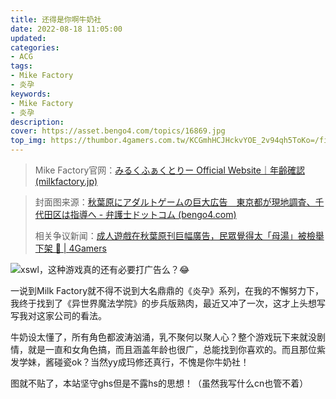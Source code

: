 ```yaml
---
title: 还得是你啊牛奶社
date: 2022-08-18 11:05:00
updated:
categories: 
- ACG
tags: 
- Mike Factory
- 炎孕
keywords:
- Mike Factory
- 炎孕
description: 
cover: https://asset.bengo4.com/topics/16869.jpg
top_img: https://thumbor.4gamers.com.tw/KCGmhHCJHckvYOE_2v94qh5ToKo=/filters:watermark(https://img.4gamers.com.tw/default-image/4gamers_watermark_20190925.png,-5,-3,0,17):format(jpeg):quality(90)/https%3A%2F%2Fimg.4gamers.com.tw%2Fpuku-clone-version%2F712943fa054a24de63513cd5c03e2c7225d3f708.jpg
---
```


> Mike Factory官网：[みるくふぁくとりー Official Website｜年齢確認 (milkfactory.jp)](https://milkfactory.jp/)

> 封面图来源：[秋葉原にアダルトゲームの巨大広告　東京都が現地調査、千代田区は指導へ - 弁護士ドットコム (bengo4.com)](https://www.bengo4.com/c_23/n_10366/)
>
> 相关争议新闻：[成人遊戲在秋葉原刊巨幅廣告，民眾覺得太「母湯」被檢舉下架 🔞 | 4Gamers](https://www.4gamers.com.tw/news/detail/41084)
>

![xswl，这种游戏真的还有必要打广告么？😂](https://storage.bengo4.com/news/images/10594_2_1.jpg?1573455816)

一说到Milk Factory就不得不说到大名鼎鼎的《炎孕》系列，在我的不懈努力下，我终于找到了《异世界魔法学院》的步兵版熟肉，最近又冲了一次，这才上头想写写我对这家公司的看法。

牛奶设太懂了，所有角色都波涛汹涌，乳不聚何以聚人心？整个游戏玩下来就没剧情，就是一直和女角色搞，而且涵盖年龄也很广，总能找到你喜欢的。而且那位紫发学妹，酱碰瓷ok？当然yy成玛修还真行，不愧是你牛奶社！

图就不贴了，本站坚守ghs但是不露hs的思想！（虽然我写什么cn也管不着）